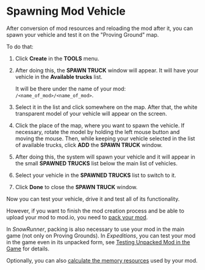 # Spawning Mod Vehicle

After conversion of mod resources and reloading the mod after it, you can spawn your vehicle and test it on the "Proving Ground" map.

To do that:

1.  Click **Create** in the **TOOLS** menu.

2.  After doing this, the **SPAWN TRUCK** window will appear. It will have your vehicle in the **Available trucks** list.

    It will be there under the name of your mod: `/<name_of_mod>/<name_of_mod>`.

3.  Select it in the list and click somewhere on the map. After that, the white transparent model of your vehicle will appear on the screen.

4.  Click the place of the map, where you want to spawn the vehicle. If necessary, rotate the model by holding the left mouse button and moving the mouse. Then, while keeping your vehicle selected in the list of available trucks, click **ADD** the **SPAWN TRUCK** window.

5.  After doing this, the system will spawn your vehicle and it will appear in the small **SPAWNED TRUCKS** list below the main list of vehicles.

6.  Select your vehicle in the **SPAWNED TRUCKS** list to switch to it.
7.  Click **Done** to close the **SPAWN TRUCK** window.

Now you can test your vehicle, drive it and test all of its functionality.

However, if you want to finish the mod creation process and be able to upload your mod to mod.io, you need to [pack your mod][step_5]. 

In *SnowRunner*, packing is also necessary to use your mod in the main game (not only on Proving Grounds). In *Expeditions*, you can test your mod in the game even in its unpacked form, see [Testing Unpacked Mod in the Game][step_4a] for details. 

Optionally, you can also [calculate the memory resources][optional_step] used by your mod.

[step_5]: ./packing_vehicle_mod.md
[optional_step]: ./calculating_memory_resources.md
[step_4a]: ./testing_unpacked_mod_in_the_game.md